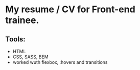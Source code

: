 # My resume / CV for Front-end trainee.

## Tools:
- HTML 
- CSS, SASS, BEM 
- worked wuth flexbox, :hovers and transitions
